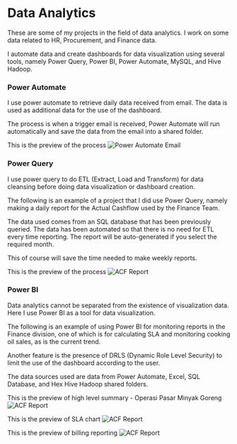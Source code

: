 # Data Analytics
These are some of my projects in the field of data analytics. I work on some data related to HR, Procurement, and Finance data.

I automate data and create dashboards for data visualization using several tools, namely Power Query, Power BI, Power Automate, MySQL, and Hive Hadoop.

### Power Automate
I use power automate to retrieve daily data received from email. The data is used as additional data for the use of the dashboard.

The process is when a trigger email is received, Power Automate will run automatically and save the data from the email into a shared folder.

This is the preview of the process
![Power Automate Email](https://github.com/annisanazi/datanalytics/6.png)

### Power Query
I use power query to do ETL (Extract, Load and Transform) for data cleansing before doing data visualization or dashboard creation.

The following is an example of a project that I did use Power Query, namely making a daily report for the Actual Cashflow used by the Finance Team.

The data used comes from an SQL database that has been previously queried. The data has been automated so that there is no need for ETL every time reporting. The report will be auto-generated if you select the required month.

This of course will save the time needed to make weekly reports.

This is the preview of the process
![ACF Report](https://github.com/annisanazi/datanalytics/5.png)

### Power BI
Data analytics cannot be separated from the existence of visualization data. Here I use Power BI as a tool for data visualization.

The following is an example of using Power BI for monitoring reports in the Finance division, one of which is for calculating SLA and monitoring cooking oil sales, as is the current trend.

Another feature is the presence of DRLS (Dynamic Role Level Security) to limit the use of the dashboard according to the user.

The data sources used are data from Power Automate, Excel, SQL Database, and Hex Hive Hadoop shared folders.

This is the preview of high level summary - Operasi Pasar Minyak Goreng
![ACF Report](https://github.com/annisanazi/datanalytics/1.png)

This is the preview of SLA chart
![ACF Report](https://github.com/annisanazi/datanalytics/2.png)

This is the preview of billing reporting
![ACF Report](https://github.com/annisanazi/datanalytics/3.png)
